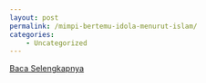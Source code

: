 ```yaml
---
layout: post
permalink: /mimpi-bertemu-idola-menurut-islam/
categories:
    - Uncategorized
---
```


[Baca Selengkapnya](/08)